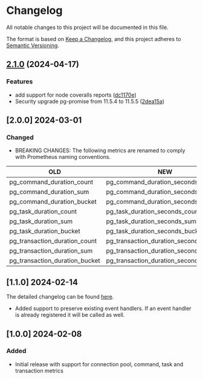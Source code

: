 # Changelog

All notable changes to this project will be documented in this file.

The format is based on [Keep a Changelog](https://keepachangelog.com/en/1.1.0/),
and this project adheres to [Semantic Versioning](https://semver.org/spec/v2.0.0.html).

## [2.1.0](https://github.com/christiangalsterer/pg-promise-prometheus-exporter/compare/v2.0.0...v2.1.0) (2024-04-17)


### Features

* add support for node coveralls reports ([dc1170e](https://github.com/christiangalsterer/pg-promise-prometheus-exporter/commit/dc1170e64d925cc9cc8bc78c1817ecd6c448026b))
* Security upgrade pg-promise from 11.5.4 to 11.5.5 ([2dea15a](https://github.com/christiangalsterer/pg-promise-prometheus-exporter/commit/2dea15a9f44a94fe7e8d162f3f4aab4bc4e8d035))

## [2.0.0] 2024-03-01

### Changed

- BREAKING CHANGES: The following metrics are renamed to comply with Prometheus naming conventions.

|OLD|NEW|
|---|---|
|pg_command_duration_count|pg_command_duration_seconds_count|
|pg_command_duration_sum|pg_command_duration_seconds_sum|
|pg_command_duration_bucket|pg_command_duration_seconds_bucket|
|pg_task_duration_count|pg_task_duration_seconds_count|
|pg_task_duration_sum|pg_task_duration_seconds_sum|
|pg_task_duration_bucket|pg_task_duration_seconds_bucket|
|pg_transaction_duration_count|pg_transaction_duration_seconds_count|
|pg_transaction_duration_sum|pg_transaction_duration_seconds_sum|
|pg_transaction_duration_bucket|pg_transaction_duration_seconds_bucket|

## [1.1.0] 2024-02-14

The detailed changelog can be found [here](https://github.com/christiangalsterer/pg-promise-prometheus-exporter/compare/v1.0.0...v1.1.0).

- Added support to preserve existing event handlers. If an event handler is already registered it will be called as well.

## [1.0.0] 2024-02-08

### Added

- Initial release with support for connection pool, command, task and transaction metrics
